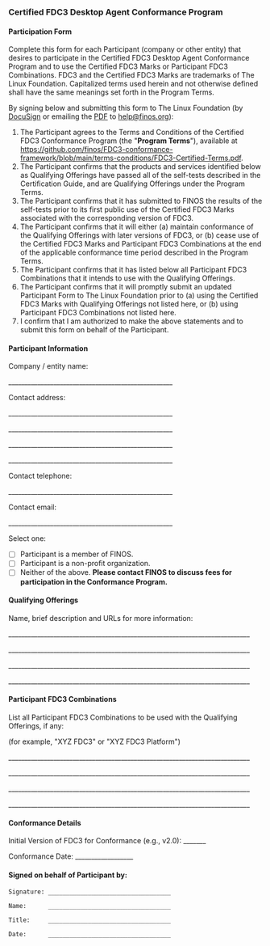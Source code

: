 ### Certified FDC3 Desktop Agent Conformance Program
#### Participation Form

Complete this form for each Participant (company or other entity) that desires to participate in the Certified FDC3 Desktop Agent Conformance Program and to use the Certified FDC3 Marks or Participant FDC3 Combinations. FDC3 and the Certified FDC3 Marks are trademarks of The Linux Foundation. Capitalized terms used herein and not otherwise defined shall have the same meanings set forth in the Program Terms.

By signing below and submitting this form to The Linux Foundation (by [DocuSign](https://na3.docusign.net/Member/PowerFormSigning.aspx?PowerFormId=514e8bf9-adcc-4113-898c-071acb40790a&env=na3&acct=f30e10ec-fea1-4dd8-a262-384a61edabb5&v=2) or emailing the [PDF](participation-form.pdf) to [help@finos.org](mailto:help@finos.org)):

1.  The Participant agrees to the Terms and Conditions of the Certified FDC3 Conformance Program (the "**Program Terms**"), available at <https://github.com/finos/FDC3-conformance-framework/blob/main/terms-conditions/FDC3-Certified-Terms.pdf>.
2.  The Participant confirms that the products and services identified below as Qualifying Offerings have passed all of the self-tests described in the Certification Guide, and are Qualifying Offerings under the Program Terms.
3.  The Participant confirms that it has submitted to FINOS the results of the self-tests prior to its first public use of the Certified FDC3 Marks associated with the corresponding version of FDC3.
4.  The Participant confirms that it will either (a) maintain conformance of the Qualifying Offerings with later versions of FDC3, or (b) cease use of the Certified FDC3 Marks and Participant FDC3 Combinations at the end of the applicable conformance time period described in the Program Terms.
5. The Participant confirms that it has listed below all Participant FDC3 Combinations that it intends to use with the Qualifying Offerings.
6.  The Participant confirms that it will promptly submit an updated Participant Form to The Linux Foundation prior to (a) using the Certified FDC3 Marks with Qualifying Offerings not listed here, or (b) using Participant FDC3 Combinations not listed here.
7.  I confirm that I am authorized to make the above statements and to submit this form on behalf of the Participant.


#### Participant Information


Company / entity name:

\___________________________________________________

Contact address:

\___________________________________________________

\___________________________________________________

\___________________________________________________

\___________________________________________________

Contact telephone:

\___________________________________________________

Contact email:

\___________________________________________________


Select one:

 - [ ] Participant is a member of FINOS.
 - [ ] Participant is a non-profit organization.
 - [ ] Neither of the above. **Please contact FINOS to discuss fees for participation in the Conformance Program.**

#### Qualifying Offerings

Name, brief description and URLs for more information:

\___________________________________________________________________________

\___________________________________________________________________________

\___________________________________________________________________________

\___________________________________________________________________________


#### Participant FDC3 Combinations

List all Participant FDC3 Combinations to be used with the Qualifying Offerings, if any:

(for example, "XYZ FDC3" or "XYZ FDC3 Platform")

\___________________________________________________________________________

\___________________________________________________________________________

\___________________________________________________________________________

\___________________________________________________________________________


#### Conformance Details

Initial Version of FDC3 for Conformance (e.g., v2.0): _______

Conformance Date: __________________


#### Signed on behalf of Participant by:

```
Signature: __________________________________

Name:      __________________________________

Title:     __________________________________

Date:      __________________________________
```
